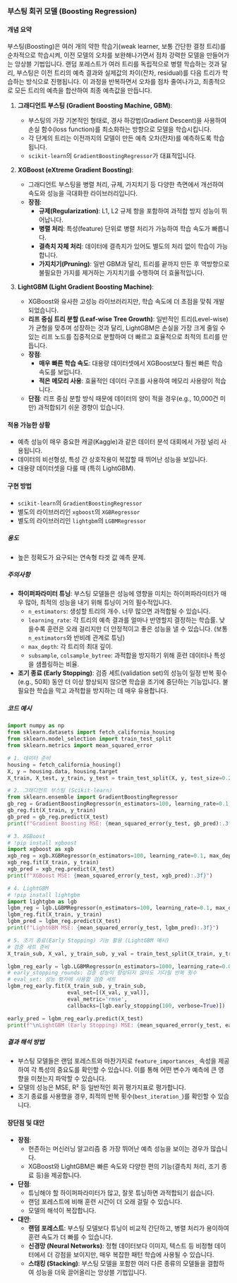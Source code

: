 ### 부스팅 회귀 모델 (Boosting Regression)

#### 개념 요약
부스팅(Boosting)은 여러 개의 약한 학습기(weak learner, 보통 간단한 결정 트리)를 순차적으로 학습시켜, 이전 모델의 오차를 보완해나가면서 점차 강력한 모델을 만들어가는 앙상블 기법입니다. 랜덤 포레스트가 여러 트리를 독립적으로 병렬 학습하는 것과 달리, 부스팅은 이전 트리의 예측 결과와 실제값의 차이(잔차, residual)를 다음 트리가 학습하는 방식으로 진행됩니다. 이 과정을 반복하면서 오차를 점차 줄여나가고, 최종적으로 모든 트리의 예측을 합산하여 최종 예측값을 만듭니다.

1.  **그래디언트 부스팅 (Gradient Boosting Machine, GBM)**:
    - 부스팅의 가장 기본적인 형태로, 경사 하강법(Gradient Descent)을 사용하여 손실 함수(loss function)를 최소화하는 방향으로 모델을 학습시킵니다.
    - 각 단계의 트리는 이전까지의 모델이 만든 예측 오차(잔차)를 예측하도록 학습됩니다.
    - `scikit-learn`의 `GradientBoostingRegressor`가 대표적입니다.

2.  **XGBoost (eXtreme Gradient Boosting)**:
    - 그래디언트 부스팅을 병렬 처리, 규제, 가지치기 등 다양한 측면에서 개선하여 속도와 성능을 극대화한 라이브러리입니다.
    - **장점**:
        - **규제(Regularization)**: L1, L2 규제 항을 포함하여 과적합 방지 성능이 뛰어납니다.
        - **병렬 처리**: 특성(feature) 단위로 병렬 처리가 가능하여 학습 속도가 빠릅니다.
        - **결측치 자체 처리**: 데이터에 결측치가 있어도 별도의 처리 없이 학습이 가능합니다.
        - **가지치기(Pruning)**: 일반 GBM과 달리, 트리를 끝까지 만든 후 역방향으로 불필요한 가지를 제거하는 가지치기를 수행하여 더 효율적입니다.

3.  **LightGBM (Light Gradient Boosting Machine)**:
    - XGBoost와 유사한 고성능 라이브러리지만, 학습 속도에 더 초점을 맞춰 개발되었습니다.
    - **리프 중심 트리 분할 (Leaf-wise Tree Growth)**: 일반적인 트리(Level-wise)가 균형을 맞추며 성장하는 것과 달리, LightGBM은 손실을 가장 크게 줄일 수 있는 리프 노드를 집중적으로 분할하여 더 빠르고 효율적으로 최적의 트리를 만듭니다.
    - **장점**:
        - **매우 빠른 학습 속도**: 대용량 데이터셋에서 XGBoost보다 훨씬 빠른 학습 속도를 보입니다.
        - **적은 메모리 사용**: 효율적인 데이터 구조를 사용하여 메모리 사용량이 적습니다.
    - **단점**: 리프 중심 분할 방식 때문에 데이터의 양이 적을 경우(e.g., 10,000건 미만) 과적합되기 쉬운 경향이 있습니다.

#### 적용 가능한 상황
- 예측 성능이 매우 중요한 캐글(Kaggle)과 같은 데이터 분석 대회에서 가장 널리 사용됩니다.
- 데이터의 비선형성, 특성 간 상호작용이 복잡할 때 뛰어난 성능을 보입니다.
- 대용량 데이터셋을 다룰 때 (특히 LightGBM).

#### 구현 방법
- `scikit-learn`의 `GradientBoostingRegressor`
- 별도의 라이브러리인 `xgboost`의 `XGBRegressor`
- 별도의 라이브러리인 `lightgbm`의 `LGBMRegressor`

##### 용도
- 높은 정확도가 요구되는 연속형 타겟 값 예측 문제.

##### 주의사항
- **하이퍼파라미터 튜닝**: 부스팅 모델들은 성능에 영향을 미치는 하이퍼파라미터가 매우 많아, 최적의 성능을 내기 위해 튜닝이 거의 필수적입니다.
    - `n_estimators`: 생성할 트리의 개수. 너무 많으면 과적합될 수 있습니다.
    - `learning_rate`: 각 트리의 예측 결과를 얼마나 반영할지 결정하는 학습률. 낮을수록 훈련은 오래 걸리지만 더 안정적이고 좋은 성능을 낼 수 있습니다. (보통 `n_estimators`와 반비례 관계로 튜닝)
    - `max_depth`: 각 트리의 최대 깊이.
    - `subsample`, `colsample_bytree`: 과적합을 방지하기 위해 훈련 데이터나 특성을 샘플링하는 비율.
- **조기 종료 (Early Stopping)**: 검증 세트(validation set)의 성능이 일정 반복 횟수(e.g., 50회) 동안 더 이상 향상되지 않으면 학습을 조기에 중단하는 기능입니다. 불필요한 학습을 막고 과적합을 방지하는 데 매우 유용합니다.

##### 코드 예시
```python
import numpy as np
from sklearn.datasets import fetch_california_housing
from sklearn.model_selection import train_test_split
from sklearn.metrics import mean_squared_error

# 1. 데이터 준비
housing = fetch_california_housing()
X, y = housing.data, housing.target
X_train, X_test, y_train, y_test = train_test_split(X, y, test_size=0.2, random_state=42)

# 2. 그래디언트 부스팅 (Scikit-learn)
from sklearn.ensemble import GradientBoostingRegressor
gb_reg = GradientBoostingRegressor(n_estimators=100, learning_rate=0.1, max_depth=3, random_state=42)
gb_reg.fit(X_train, y_train)
gb_pred = gb_reg.predict(X_test)
print(f"Gradient Boosting MSE: {mean_squared_error(y_test, gb_pred):.3f}")

# 3. XGBoost
# !pip install xgboost
import xgboost as xgb
xgb_reg = xgb.XGBRegressor(n_estimators=100, learning_rate=0.1, max_depth=3, random_state=42, n_jobs=-1)
xgb_reg.fit(X_train, y_train)
xgb_pred = xgb_reg.predict(X_test)
print(f"XGBoost MSE: {mean_squared_error(y_test, xgb_pred):.3f}")

# 4. LightGBM
# !pip install lightgbm
import lightgbm as lgb
lgbm_reg = lgb.LGBMRegressor(n_estimators=100, learning_rate=0.1, max_depth=3, random_state=42, n_jobs=-1)
lgbm_reg.fit(X_train, y_train)
lgbm_pred = lgbm_reg.predict(X_test)
print(f"LightGBM MSE: {mean_squared_error(y_test, lgbm_pred):.3f}")

# 5. 조기 종료(Early Stopping) 기능 활용 (LightGBM 예시)
# 검증 세트 준비
X_train_sub, X_val, y_train_sub, y_val = train_test_split(X_train, y_train, test_size=0.2, random_state=42)

lgbm_reg_early = lgb.LGBMRegressor(n_estimators=1000, learning_rate=0.05, random_state=42)
# early_stopping_rounds: 검증 성능이 향상되지 않아도 기다릴 반복 횟수
# eval_set: 성능 평가에 사용할 검증 세트
lgbm_reg_early.fit(X_train_sub, y_train_sub, 
                   eval_set=[(X_val, y_val)], 
                   eval_metric='rmse',
                   callbacks=[lgb.early_stopping(100, verbose=True)])

early_pred = lgbm_reg_early.predict(X_test)
print(f"\nLightGBM (Early Stopping) MSE: {mean_squared_error(y_test, early_pred):.3f}")
```

##### 결과 해석 방법
- 부스팅 모델들은 랜덤 포레스트와 마찬가지로 `feature_importances_` 속성을 제공하여 각 특성의 중요도를 확인할 수 있습니다. 이를 통해 어떤 변수가 예측에 큰 영향을 미쳤는지 파악할 수 있습니다.
- 모델의 성능은 MSE, R² 등 일반적인 회귀 평가지표로 평가합니다.
- 조기 종료를 사용했을 경우, 최적의 반복 횟수(`best_iteration_`)를 확인할 수 있습니다.

#### 장단점 및 대안
- **장점**:
    - 현존하는 머신러닝 알고리즘 중 가장 뛰어난 예측 성능을 보이는 경우가 많습니다.
    - XGBoost와 LightGBM은 빠른 속도와 다양한 편의 기능(결측치 처리, 조기 종료 등)을 제공합니다.
- **단점**:
    - 튜닝해야 할 하이퍼파라미터가 많고, 잘못 튜닝하면 과적합되기 쉽습니다.
    - 랜덤 포레스트에 비해 훈련 시간이 더 오래 걸릴 수 있습니다.
    - 모델의 해석이 복잡합니다.
- **대안**:
    - **랜덤 포레스트**: 부스팅 모델보다 튜닝이 비교적 간단하고, 병렬 처리가 용이하여 훈련 속도가 더 빠를 수 있습니다.
    - **신경망 (Neural Networks)**: 정형 데이터보다 이미지, 텍스트 등 비정형 데이터에서 더 강점을 보이지만, 매우 복잡한 패턴 학습에 사용될 수 있습니다.
    - **스태킹 (Stacking)**: 부스팅 모델을 포함한 여러 다른 종류의 모델들을 결합하여 성능을 더욱 끌어올리는 앙상블 기법입니다.

```
